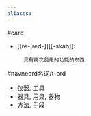```yaml
---
aliases: 
---
```

#card 
- [[re-|red-]][[-skab]]: 

		具有再次使用的功能的东西

#navneord名词/t-ord 

- 仪器, 工具
- 器具, 用具, 器物
- 方法, 手段